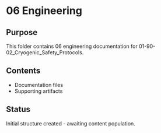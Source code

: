 # 06 Engineering

## Purpose
This folder contains 06 engineering documentation for 01-90-02_Cryogenic_Safety_Protocols.

## Contents
- Documentation files
- Supporting artifacts

## Status
Initial structure created - awaiting content population.
